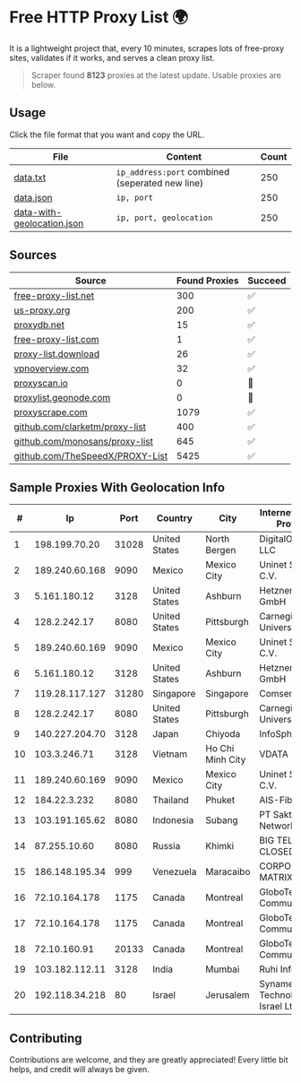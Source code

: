 
# Free HTTP Proxy List 🌍

It is a lightweight project that, every 10 minutes, scrapes lots of free-proxy sites, validates if it works, and serves a clean proxy list.


> Scraper found **8123** proxies at the latest update. Usable proxies are below.

## Usage

Click the file format that you want and copy the URL.


|File|Content|Count|
|----|-------|-----|
|[data.txt](https://raw.githubusercontent.com/themiralay/Proxy-List-World/master/data.txt)|`ip_address:port` combined (seperated new line)|250|
|[data.json](https://raw.githubusercontent.com/themiralay/Proxy-List-World/master/data.json)|`ip, port`|250|
|[data-with-geolocation.json](https://raw.githubusercontent.com/themiralay/Proxy-List-World/master/data-with-geolocation.json)|`ip, port, geolocation`|250|

## Sources

|Source|Found Proxies|Succeed|
|------|-------------|-------|
|[free-proxy-list.net](https://free-proxy-list.net)|300|✅|
|[us-proxy.org](https://www.us-proxy.org)|200|✅|
|[proxydb.net](http://proxydb.net)|15|✅|
|[free-proxy-list.com](https://free-proxy-list.com/?page=&port=&type%5B%5D=http&type%5B%5D=https&up_time=0&search=Search)|1|✅|
|[proxy-list.download](https://www.proxy-list.download/HTTP)|26|✅|
|[vpnoverview.com](https://vpnoverview.com/privacy/anonymous-browsing/free-proxy-servers)|32|✅|
|[proxyscan.io](https://www.proxyscan.io)|0|🚫|
|[proxylist.geonode.com](https://proxylist.geonode.com/api/proxy-list?limit=300&page=1&sort_by=lastChecked&sort_type=desc&protocols=http,https)|0|🚫|
|[proxyscrape.com](https://api.proxyscrape.com/v2/?request=displayproxies&protocol=http&timeout=10000&country=all&ssl=all&anonymity=all)|1079|✅|
|[github.com/clarketm/proxy-list](https://raw.githubusercontent.com/clarketm/proxy-list/master/proxy-list-raw.txt)|400|✅|
|[github.com/monosans/proxy-list](https://raw.githubusercontent.com/monosans/proxy-list/main/proxies/http.txt)|645|✅|
|[github.com/TheSpeedX/PROXY-List](https://raw.githubusercontent.com/TheSpeedX/PROXY-List/master/http.txt)|5425|✅|


## Sample Proxies With Geolocation Info

|#|Ip|Port|Country|City|Internet Service Provider|
|-|--|----|-------|----|-------------------------|
|1|198.199.70.20|31028|United States|North Bergen|DigitalOcean, LLC|
|2|189.240.60.168|9090|Mexico|Mexico City|Uninet S.A. de C.V.|
|3|5.161.180.12|3128|United States|Ashburn|Hetzner Online GmbH|
|4|128.2.242.17|8080|United States|Pittsburgh|Carnegie Mellon University|
|5|189.240.60.169|9090|Mexico|Mexico City|Uninet S.A. de C.V.|
|6|5.161.180.12|3128|United States|Ashburn|Hetzner Online GmbH|
|7|119.28.117.127|31280|Singapore|Singapore|ComsenzNet|
|8|128.2.242.17|8080|United States|Pittsburgh|Carnegie Mellon University|
|9|140.227.204.70|3128|Japan|Chiyoda|InfoSphere|
|10|103.3.246.71|3128|Vietnam|Ho Chi Minh City|VDATA|
|11|189.240.60.169|9090|Mexico|Mexico City|Uninet S.A. de C.V.|
|12|184.22.3.232|8080|Thailand|Phuket|AIS-Fibre|
|13|103.191.165.62|8080|Indonesia|Subang|PT Sakti Wijaya Network|
|14|87.255.10.60|8080|Russia|Khimki|BIG TELECOM CLOSED JSC|
|15|186.148.195.34|999|Venezuela|Maracaibo|CORPORACION MATRIX TV, C.A.|
|16|72.10.164.178|1175|Canada|Montreal|GloboTech Communications|
|17|72.10.164.178|1175|Canada|Montreal|GloboTech Communications|
|18|72.10.160.91|20133|Canada|Montreal|GloboTech Communications|
|19|103.182.112.11|3128|India|Mumbai|Ruhi Infotech|
|20|192.118.34.218|80|Israel|Jerusalem|Synamedia Technologies Israel Ltd|



## Contributing

Contributions are welcome, and they are greatly appreciated! Every
little bit helps, and credit will always be given.

